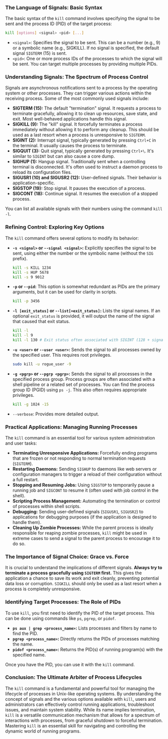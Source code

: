 ### The Language of Signals: Basic Syntax

The basic syntax of the `kill` command involves specifying the signal to be sent and the process ID (PID) of the target process:

```bash
kill [options] <signal> <pid> [...]
```

- `<signal>`: Specifies the signal to be sent. This can be a number (e.g., 9) or a symbolic name (e.g., SIGKILL). If no signal is specified, the default signal `SIGTERM` (15) is sent.
- `<pid>`: One or more process IDs of the processes to which the signal will be sent. You can target multiple processes by providing multiple PIDs.

### Understanding Signals: The Spectrum of Process Control

Signals are asynchronous notifications sent to a process by the operating system or other processes. They can trigger various actions within the receiving process. Some of the most commonly used signals include:

- **SIGTERM (15):** The default "termination" signal. It requests a process to terminate gracefully, allowing it to clean up resources, save state, and exit. Most well-behaved applications handle this signal.
- **SIGKILL (9):** The "kill" signal. It forcefully terminates a process immediately without allowing it to perform any cleanup. This should be used as a last resort when a process is unresponsive to `SIGTERM`.
- **SIGINT (2):** Interrupt signal, typically generated by pressing `Ctrl+C` in the terminal. It usually causes the process to terminate.
- **SIGQUIT (3):** Quit signal, typically generated by pressing `Ctrl+\`. It's similar to `SIGINT` but can also cause a core dump.
- **SIGHUP (1):** Hangup signal. Traditionally sent when a controlling terminal is disconnected. It's often used to instruct a daemon process to reload its configuration files.
- **SIGUSR1 (10) and SIGUSR2 (12):** User-defined signals. Their behavior is application-specific.
- **SIGSTOP (19):** Stop signal. It pauses the execution of a process.
- **SIGCONT (18):** Continue signal. It resumes the execution of a stopped process.

You can list all available signals with their numbers using the command `kill -l`.

### Refining Control: Exploring Key Options

The `kill` command offers several options to modify its behavior:

- **`-s <signal>` or `--signal <signal>`:** Explicitly specifies the signal to be sent, using either the number or the symbolic name (without the `SIG` prefix).

  ```bash
  kill -s KILL 1234
  kill -s HUP 5678
  kill -s 9 9012
  ```

- **`-p` or `--pid`:** This option is somewhat redundant as PIDs are the primary arguments, but it can be used for clarity in scripts.

  ```bash
  kill -p 3456
  ```

- **`-l [exit_status]` or `--list[=exit_status]`:** Lists the signal names. If an optional `exit_status` is provided, it will output the name of the signal that caused that exit status.

  ```bash
  kill -l
  kill -l 9
  kill -l 130 # Exit status often associated with SIGINT (128 + signal number)
  ```

- **`-u <user>` or `--user <user>`:** Sends the signal to all processes owned by the specified user. This requires root privileges.

  ```bash
  sudo kill -u rogue_user -9
  ```

- **`-g <pgrp>` or `--pgrp <pgrp>`:** Sends the signal to all processes in the specified process group. Process groups are often associated with a shell pipeline or a related set of processes. You can find the process group ID (PGID) using `ps -j`. This also often requires appropriate privileges.

  ```bash
  kill -g 1024 -15
  ```

- `--verbose`: Provides more detailed output.

### Practical Applications: Managing Running Processes

The `kill` command is an essential tool for various system administration and user tasks:

- **Terminating Unresponsive Applications:** Forcefully ending programs that are frozen or not responding to normal termination requests (`SIGTERM`).
- **Restarting Daemons:** Sending `SIGHUP` to daemons like web servers or configuration managers to trigger a reload of their configuration without a full restart.
- **Stopping and Resuming Jobs:** Using `SIGSTOP` to temporarily pause a running job and `SIGCONT` to resume it (often used with job control in the shell).
- **Scripting Process Management:** Automating the termination or control of processes within shell scripts.
- **Debugging:** Sending user-defined signals (`SIGUSR1`, `SIGUSR2`) to applications for debugging purposes (if the application is designed to handle them).
- **Cleaning Up Zombie Processes:** While the parent process is ideally responsible for reaping zombie processes, `kill` might be used in extreme cases to send a signal to the parent process to encourage it to do so.

### The Importance of Signal Choice: Grace vs. Force

It is crucial to understand the implications of different signals. **Always try to terminate a process gracefully using `SIGTERM` first.** This gives the application a chance to save its work and exit cleanly, preventing potential data loss or corruption. `SIGKILL` should only be used as a last resort when a process is completely unresponsive.

### Identifying Target Processes: The Role of PIDs

To use `kill`, you first need to identify the PID of the target process. This can be done using commands like `ps`, `pgrep`, or `pidof`.

- **`ps aux | grep <process_name>`:** Lists processes and filters by name to find the PID.
- **`pgrep <process_name>`:** Directly returns the PIDs of processes matching the name.
- **`pidof <process_name>`:** Returns the PID(s) of running program(s) with the specified name.

Once you have the PID, you can use it with the `kill` command.

### Conclusion: The Ultimate Arbiter of Process Lifecycles

The `kill` command is a fundamental and powerful tool for managing the lifecycle of processes in Unix-like operating systems. By understanding the concept of signals and the various options available with `kill`, users and administrators can effectively control running applications, troubleshoot issues, and maintain system stability. While its name implies termination, `kill` is a versatile communication mechanism that allows for a spectrum of interactions with processes, from graceful shutdown to forceful termination. Mastering `kill` is an essential skill for navigating and controlling the dynamic world of running programs.
